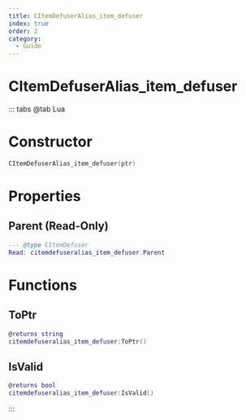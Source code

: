 ```yaml
---
title: CItemDefuserAlias_item_defuser
index: true
order: 2
category:
  - Guide
---
```


# CItemDefuserAlias_item_defuser

::: tabs
@tab Lua
# Constructor
```lua
CItemDefuserAlias_item_defuser(ptr)
```
# Properties
## Parent (Read-Only)
```lua
--- @type CItemDefuser
Read: citemdefuseralias_item_defuser.Parent
```
# Functions
## ToPtr
```lua
@returns string
citemdefuseralias_item_defuser:ToPtr()
```
## IsValid
```lua
@returns bool
citemdefuseralias_item_defuser:IsValid()
```

:::